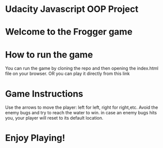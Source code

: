 
# Udacity Javascript OOP Project
# Welcome to the Frogger game

# How to run the game
You can run the game by cloning the repo and then opening the index.html file on your browser. 
OR you can play it directly from this link 

# Game Instructions
Use the arrows to move the player:
left for left, right for right,etc.
Avoid the enemy bugs and try to reach the water to win. in case an enemy bugs hits you, your player will reset to its default location.

# Enjoy Playing!
